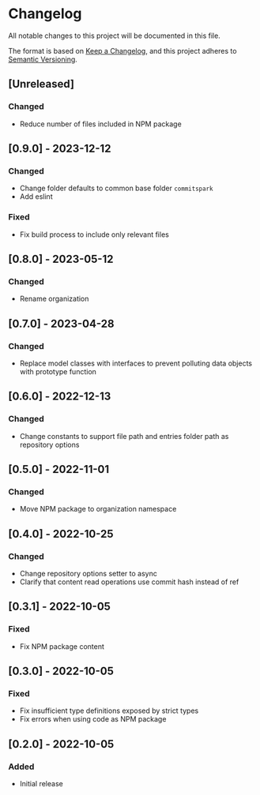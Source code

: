 # Changelog
All notable changes to this project will be documented in this file.

The format is based on [Keep a Changelog](https://keepachangelog.com/en/1.0.0/),
and this project adheres to [Semantic Versioning](https://semver.org/spec/v2.0.0.html).

## [Unreleased]
### Changed
- Reduce number of files included in NPM package

## [0.9.0] - 2023-12-12
### Changed
- Change folder defaults to common base folder `commitspark`
- Add eslint

### Fixed
- Fix build process to include only relevant files

## [0.8.0] - 2023-05-12
### Changed
- Rename organization

## [0.7.0] - 2023-04-28
### Changed
- Replace model classes with interfaces to prevent polluting data objects with prototype function

## [0.6.0] - 2022-12-13
### Changed
- Change constants to support file path and entries folder path as repository options

## [0.5.0] - 2022-11-01
### Changed
- Move NPM package to organization namespace

## [0.4.0] - 2022-10-25
### Changed
- Change repository options setter to async
- Clarify that content read operations use commit hash instead of ref

## [0.3.1] - 2022-10-05
### Fixed
- Fix NPM package content

## [0.3.0] - 2022-10-05
### Fixed
- Fix insufficient type definitions exposed by strict types
- Fix errors when using code as NPM package

## [0.2.0] - 2022-10-05

### Added
- Initial release
